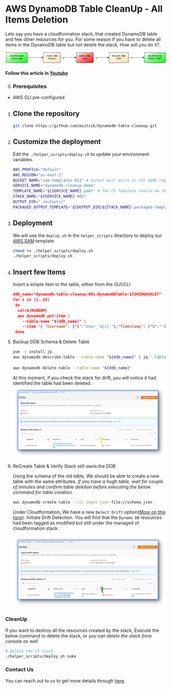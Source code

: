 # AWS DynamoDB Table CleanUp - All Items Deletion

Lets say you have a cloudformation stack, that created DynamoDB table and few other resources for you. For some reason if you have to delete all items in the DynamoDB table but not delete the stack, How  will you do it?.

![dynamodb-streams-processor](images/mystique-clean-all-items-in-ddb.png)

#### Follow this article in [Youtube](https://youtube.com/c/valaxytechnologies)

0. ### Prerequisites

- AWS CLI pre-configured

1. ## Clone the repository

   ```bash
   git clone https://github.com/miztiik/dynamodb-table-cleanup.git
   ```

1. ## Customize the deployment

    Edit the `./helper_scripts/deploy.sh` to update your environment variables.
  
    ```bash
    AWS_PROFILE="default"
    AWS_REGION="us-east-1"
    BUCKET_NAME="sam-templates-011" # bucket must exist in the SAME region the deployment is taking place
    SERVICE_NAME="dynamodb-cleanup-demo"
    TEMPLATE_NAME="${SERVICE_NAME}.yaml" # The CF Template should be the same name, If not update it.
    STACK_NAME="${SERVICE_NAME}-001"
    OUTPUT_DIR="./outputs/"
    PACKAGED_OUTPUT_TEMPLATE="${OUTPUT_DIR}${STACK_NAME}-packaged-template.yaml"
    ```

1. ## Deployment

    We will use the `deploy.sh` in the `helper_scripts` directory to deploy our [AWS SAM](https://github.com/awslabs/serverless-application-model) template

    ```bash
    chmod +x ./helper_scripts/deploy.sh
    ./helper_scripts/deploy.sh
    ```
  
1. ## Insert few Items

    Insert a simple item to the table, either from the GUI/CLI

    ```json
    ddb_name="dynamodb-table-cleanup-001-DynamoDBTable-15IKZNGW1NLET"
    for i in {1..10}
     do
      val=${RANDOM}
      aws dynamodb put-item \
        --table-name "${ddb_name}" \
        --item '{ "Username": {"S":"User_'${i}'"},"Timestamp": {"S":"'$(date +"%d/%m/%Y-%H:%M:%S")'"},"Message":{"S":"Mystique_Msg_'${val}'"} }'
     done
    ```

1. Backup DDB Schema & Delete Table

    ```bash
    yum -y install jq
    aws dynamodb describe-table --table-name "${ddb_name}" | jq '.Table | del(.TableId, .TableArn, .ItemCount, .TableSizeBytes, .CreationDateTime, .TableStatus, .LatestStreamArn, .LatestStreamLabel, .ProvisionedThroughput.NumberOfDecreasesToday, .ProvisionedThroughput.LastIncreaseDateTime)' > schema.json

    aws dynamodb delete-table --table-name "${ddb_name}"
    ```

    At this moment, if you check the stack for drift, you will notice it had identified the table had been deleted.
    ![dynamodb-streams-processor](images/drift-deleted.png)

1. ReCreate Table & Verify Stack still owns the DDB

    Using the schema of the old table, We should be able to create a new table with the same attributes. _If you have a hugh table, wait for couple of minutes and confirm table deletion before executing the below command for table creation._

    ```bash
    aws dynamodb create-table --cli-input-json file://schema.json
    ```

    Under Cloudformation, We have a new `Detect Drift` option(_[More on this here](https://www.youtube.com/watch?v=YN4UOXSb74A)_). Initiate Drift Detection. You will find that the `Dynamo DB` resources had been tagged as modified but still under the managed of cloudformation stack.

    ![dynamodb-streams-processor](images/drift-modified.png)

### CleanUp

  If you want to destroy all the resources created by the stack, Execute the below command to delete the stack, or _you can delete the stack from console as well_

  ```bash
  # Delete the CF Stack
  ./helper_scripts/deploy.sh nuke
  ```

### Contact Us

You can reach out to us to get more details through [here](https://youtube.com/c/valaxytechnologies/about).